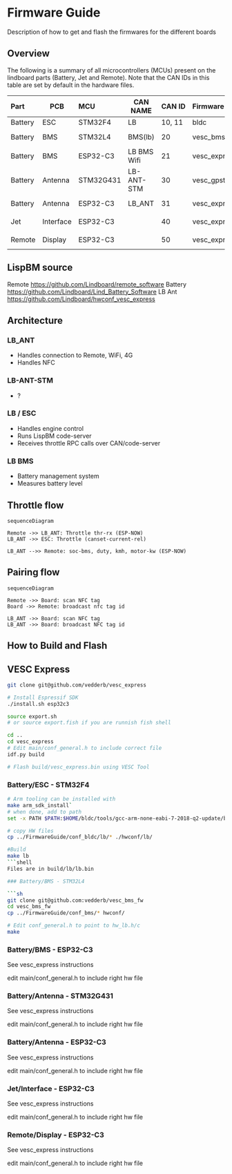 # Firmware Guide
Description of how to get and flash the firmwares for the different boards

## Overview

The following is a summary of all microcontrollers (MCUs) present on the lindboard parts (Battery, Jet and Remote). Note that the CAN IDs in this table are set by default in the hardware files.

| Part    | PCB       | MCU       | CAN NAME    | CAN ID | Firmware     | LispBM | HW-file                                                              |
|:--------|-----------|:----------|-------------|:-------|:-------------|--------|:---------------------------------------------------------------------|
| Battery | ESC       | STM32F4   | LB          | 10, 11 | bldc         |        | `./conf_bldc`                                                        |
| Battery | BMS       | STM32L4   | BMS(lb)     | 20     | vesc_bms_fw  |        | `./conf_bms/hw_lb.c`, `./conf_bms/hw_lb.h`                           |
| Battery | BMS       | ESP32-C3  | LB BMS Wifi | 21     | vesc_express |        | `./conf_express/hw_lb_bms_wifi.c`, `./conf_express/hw_lb_bms_wifi.h` |
| Battery | Antenna   | STM32G431 | LB-ANT-STM  | 30     | vesc_gpstm   |        | `./conf_gpstm/hw_lb_ant.c`, `./conf_gpstm/hw_lb_ant.h`               |
| Battery | Antenna   | ESP32-C3  | LB_ANT      | 31     | vesc_express |        | `./conf_express/hw_lb_ant.c`, `./conf_express/hw_lb_ant.h`           |
| Jet     | Interface | ESP32-C3  |             | 40     | vesc_express |        | `./conf_express/hw_lb_if.c`, `./conf_express/hw_lb_if.h`             |
| Remote  | Display   | ESP32-C3  |             | 50     | vesc_express |        | `./conf_express/hw_lb_hc.c`, `./conf_express/hw_lb_hc.c`             |

## LispBM source

Remote https://github.com/Lindboard/remote_software
Battery https://github.com/Lindboard/Lind_Battery_Software
LB Ant https://github.com/Lindboard/hwconf_vesc_express

## Architecture

### LB_ANT

* Handles connection to Remote, WiFi, 4G
* Handles NFC

### LB-ANT-STM

* ?

### LB / ESC

* Handles engine control
* Runs LispBM code-server
* Receives throttle RPC calls over CAN/code-server

### LB BMS

* Battery management system
* Measures battery level

## Throttle flow

```mermaid
sequenceDiagram

Remote ->> LB_ANT: Throttle thr-rx (ESP-NOW)
LB_ANT ->> ESC: Throttle (canset-current-rel)

LB_ANT -->> Remote: soc-bms, duty, kmh, motor-kw (ESP-NOW)
```

## Pairing flow

```mermaid
sequenceDiagram

Remote ->> Board: scan NFC tag
Board ->> Remote: broadcast nfc tag id

LB_ANT ->> Board: scan NFC tag
LB_ANT ->> Board: broadcast NFC tag id

```

## How to Build and Flash

## VESC Express

```sh
git clone git@github.com/vedderb/vesc_express

# Install Espressif SDK
./install.sh esp32c3

source export.sh
# or source export.fish if you are runnish fish shell

cd ..
cd vesc_express
# Edit main/conf_general.h to include correct file
idf.py build

# Flash build/vesc_express.bin using VESC Tool
```

### Battery/ESC - STM32F4

```sh
# Arm tooling can be installed with 
make arm_sdk_install`
# when done, add to path
set -x PATH $PATH:$HOME/bldc/tools/gcc-arm-none-eabi-7-2018-q2-update/bin/

# copy HW files
cp ../FirmwareGuide/conf_bldc/lb/* ./hwconf/lb/

#Build
make lb
```shell
Files are in build/lb/lb.bin

### Battery/BMS - STM32L4

```sh
git clone git@github.com:vedderb/vesc_bms_fw
cd vesc_bms_fw
cp ../FirmwareGuide/conf_bms/* hwconf/

# Edit conf_general.h to point to hw_lb.h/c
make
```

### Battery/BMS - ESP32-C3

See vesc_express instructions

edit main/conf_general.h to include right hw file

### Battery/Antenna - STM32G431

See vesc_express instructions

edit main/conf_general.h to include right hw file

### Battery/Antenna - ESP32-C3

See vesc_express instructions

edit main/conf_general.h to include right hw file

### Jet/Interface - ESP32-C3

See vesc_express instructions

edit main/conf_general.h to include right hw file

### Remote/Display - ESP32-C3

See vesc_express instructions

edit main/conf_general.h to include right hw file
